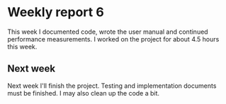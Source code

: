 # Weekly report 6

This week I documented code, wrote the user manual and continued performance
measurements. I worked on the project for about 4.5 hours this week.

## Next week

Next week I'll finish the project. Testing and implementation documents must be
finished. I may also clean up the code a bit.
